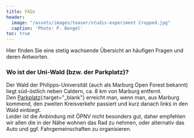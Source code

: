 ```yaml
---
title: FAQs
header:
  image: "/assets/images/teaser/studis-experiment Cropped.jpg"
  caption: 'Photo: P. Bengel'
toc: true  
---
```


Hier finden Sie eine stetig wachsende Übersicht an häufigen Fragen und deren Antworten.
<!--more-->


### Wo ist der Uni-Wald (bzw. der Parkplatz)?

Der Wald der Philipps-Universität (auch als Marburg Open Forest bekannt) liegt süd-östlich neben Caldern, ca. 8 km von Marburg entfernt. <br>
Den [Parkplatz](https://www.openstreetmap.org/search?whereami=1&query=50.84060%2C8.69065#map=19/50.84060/8.69065){:target="_blank"} erreicht man, wenn man, aus Marburg kommend, den zweiten Kreisverkehr passiert und kurz danach links in den Wald einbiegt.<br>
Leider ist die Anbindung mit ÖPNV nicht besonders gut, daher empfehlen wir allen die in der Nähe wohnen das Rad zu nehmen, oder alternativ das Auto und ggf. Fahrgemeinschaften zu organisieren.
 

